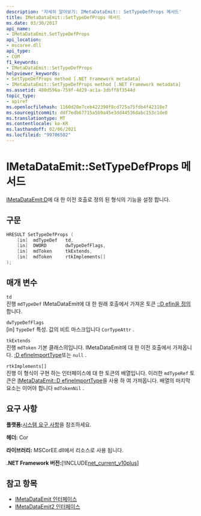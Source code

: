 ```yaml
---
description: '자세히 알아보기: IMetaDataEmit:: SetTypeDefProps 메서드'
title: IMetaDataEmit::SetTypeDefProps 메서드
ms.date: 03/30/2017
api_name:
- IMetaDataEmit.SetTypeDefProps
api_location:
- mscoree.dll
api_type:
- COM
f1_keywords:
- IMetaDataEmit::SetTypeDefProps
helpviewer_keywords:
- SetTypeDefProps method [.NET Framework metadata]
- IMetaDataEmit::SetTypeDefProps method [.NET Framework metadata]
ms.assetid: 480d596a-759f-4d29-ac1a-3dbff8f3544d
topic_type:
- apiref
ms.openlocfilehash: 1160d20e7ceb422390f8cd725a75fdb4f42318e7
ms.sourcegitcommit: ddf7edb67715a5b9a45e3dd44536dabc153c1de0
ms.translationtype: MT
ms.contentlocale: ko-KR
ms.lasthandoff: 02/06/2021
ms.locfileid: "99706502"
---
```

# <a name="imetadataemitsettypedefprops-method"></a>IMetaDataEmit::SetTypeDefProps 메서드

[IMetaDataEmit:D](imetadataemit-definetypedef-method.md)에 대 한 이전 호출로 정의 된 형식의 기능을 설정 합니다.  
  
## <a name="syntax"></a>구문  
  
```cpp  
HRESULT SetTypeDefProps (  
    [in]  mdTypeDef   td,
    [in]  DWORD       dwTypeDefFlags,
    [in]  mdToken     tkExtends,
    [in]  mdToken     rtkImplements[]
);  
```  
  
## <a name="parameters"></a>매개 변수  

 `td`  
 진행 `mdTypeDef` IMetaDataEmit에 대 한 원래 호출에서 가져온 토큰 [::D efin을 정의](imetadataemit-definetypedef-method.md)합니다.  
  
 `dwTypeDefFlags`  
 [in] `TypeDef` 특성. 값의 비트 마스크입니다 `CorTypeAttr` .  
  
 `tkExtends`  
 진행 `mdToken` 기본 클래스의입니다. IMetaDataEmit에 대 한 이전 호출에서 가져옵니다. [:D efineImportType](imetadataemit-defineimporttype-method.md)또는 `null` .  
  
 `rtkImplements[]`  
 진행 이 형식이 구현 하는 인터페이스에 대 한 토큰의 배열입니다. 이러한 `mdTypeRef` 토큰은 [IMetaDataEmit::D efineImportType](imetadataemit-defineimporttype-method.md)을 사용 하 여 가져옵니다. 배열의 마지막 요소는 이어야 합니다 `mdTokenNil` .  
  
## <a name="requirements"></a>요구 사항  

 **플랫폼:**[시스템 요구 사항](../../get-started/system-requirements.md)을 참조하세요.  
  
 **헤더:** Cor  
  
 **라이브러리:** MSCorEE.dll에서 리소스로 사용 됩니다.  
  
 **.NET Framework 버전:**[!INCLUDE[net_current_v10plus](../../../../includes/net-current-v10plus-md.md)]  
  
## <a name="see-also"></a>참고 항목

- [IMetaDataEmit 인터페이스](imetadataemit-interface.md)
- [IMetaDataEmit2 인터페이스](imetadataemit2-interface.md)
